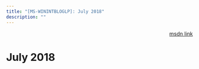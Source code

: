 ```yaml
---
title: "[MS-WININTBLOGLP]: July 2018"
description: ""
---
```


<p align="right"><a href="https://msdn.microsoft.com/en-us/library/dbe20915-1e1a-49a8-8a3f-a95ed187f18f">msdn link</a></p>
 <h1 class="heading">July 2018</h1>
